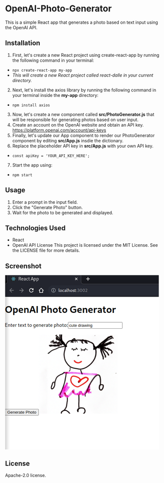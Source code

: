 # OpenAI-Photo-Generator
This is a simple React app that generates a photo based on text input using the OpenAI API.

## Installation
1. First, let's create a new React project using create-react-app by running the following command in your terminal:
- `npx create-react-app my-app`
- *This will create a new React project called react-dalle in your current directory.*
2. Next, let's install the axios library by running the following command in your terminal inside the **my-app** directory:
- `npm install axios`
3. Now, let's create a new component called **src/PhotoGenerator.js** that will be responsible for generating photos based on user input.
4. Create an account on the OpenAI website and obtain an API key.
https://platform.openai.com/account/api-keys
5. Finally, let's update our App component to render our PhotoGenerator component by editing **src/App.js** insdie the dictionary.
6. Replace the placeholder API key in **src/App.js** with your own API key.
- `const apiKey = 'YOUR_API_KEY_HERE';`
7. Start the app using: 
- `npm start`

## Usage
1. Enter a prompt in the input field.
2. Click the "Generate Photo" button.
3. Wait for the photo to be generated and displayed.

## Technologies Used
- React
- OpenAI API
License
This project is licensed under the MIT License. See the LICENSE file for more details.

## Screenshot
![This is an image](https://github.com/ajee10x/OpenAI-Photo-Generator/blob/main/Screenshot.png)



## License
Apache-2.0 license.
